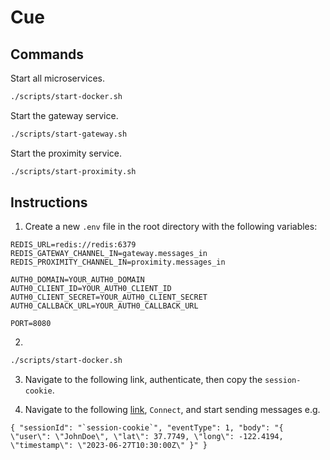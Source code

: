 # Cue

## Commands

Start all microservices.

```bash
./scripts/start-docker.sh
```

Start the gateway service.

```bash
./scripts/start-gateway.sh
```

Start the proximity service.

```bash
./scripts/start-proximity.sh
```

## Instructions

1. Create a new `.env` file in the root directory with the following variables:

```
REDIS_URL=redis://redis:6379
REDIS_GATEWAY_CHANNEL_IN=gateway.messages_in
REDIS_PROXIMITY_CHANNEL_IN=proximity.messages_in

AUTH0_DOMAIN=YOUR_AUTH0_DOMAIN
AUTH0_CLIENT_ID=YOUR_AUTH0_CLIENT_ID
AUTH0_CLIENT_SECRET=YOUR_AUTH0_CLIENT_SECRET
AUTH0_CALLBACK_URL=YOUR_AUTH0_CALLBACK_URL

PORT=8080
```

2.

```bash
./scripts/start-docker.sh
```

3. Navigate to the following link, authenticate, then copy the `session-cookie`.

4. Navigate to the following [link](https://www.piesocket.com/websocket-tester?url=ws://localhost:8080/ws), `Connect`, and start sending messages e.g.

```
{ "sessionId": "`session-cookie`", "eventType": 1, "body": "{ \"user\": \"JohnDoe\", \"lat\": 37.7749, \"long\": -122.4194, \"timestamp\": \"2023-06-27T10:30:00Z\" }" }
```
